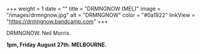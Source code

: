 +++
weight = 1
date = ""
title = "DRMNGNOW (MEL)"
image = "/images/drmngnow.jpg"
alt = "DRMNGNOW"
color = "#0a1922"
linkView = "https://drmngnow.bandcamp.com"
+++

DRMNGNOW. Neil Morris. 

**1pm, Friday August 27th. MELBOURNE.**